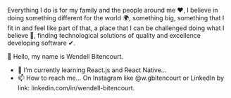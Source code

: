 Everything I do is for my family and the people around me ❤, I believe in doing something different for the world 🌍, 
something big, something that I fit in and feel like part of that, a place that I can be challenged doing what I believe 🙏, 
finding technological solutions of quality and excellence developing software ✔. 

👋 Hello, my name is Wendell Bitencourt.

- 🌱 I’m currently learning React.js and React Native...
- 📫 How to reach me... On Instagram like @w.gbitencourt or LinkedIn by link: linkedin.com/in/wendell-bitencourt.
